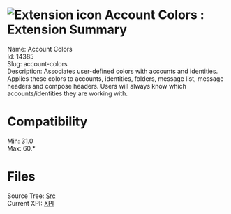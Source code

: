 # ![Extension icon](https://addons.thunderbird.net/user-media/addon_icons/14/14385-64.png?modified=1542367839) Account Colors : Extension Summary

Name: Account Colors  
Id: 14385  
Slug: account-colors  
Description: Associates user-defined colors with accounts and identities.  Applies these colors to accounts, identities, folders, message list, message headers and compose headers.  Users will always know which accounts/identities they are working with.
  

# Compatibility
Min: 31.0  
Max: 60.*  

# Files

Source Tree: [Src](C:/Dev/Thunderbird/ThunderKdB/xall/x60/14385-account-colors/src)  
Current XPI: [XPI](C:/Dev/Thunderbird/ThunderKdB/xall/x60/14385-account-colors/xpi)  



